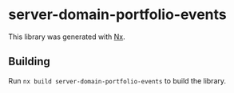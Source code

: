 # server-domain-portfolio-events

This library was generated with [Nx](https://nx.dev).

## Building

Run `nx build server-domain-portfolio-events` to build the library.
